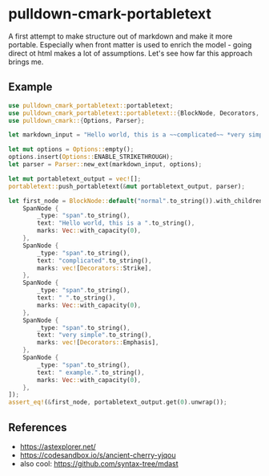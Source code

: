 # pulldown-cmark-portabletext

A first attempt to make structure out of markdown and make it more portable. Especially when front matter is used to enrich the model - going direct ot html makes a lot of assumptions. Let's see how far this approach brings me.

## Example

```rust
use pulldown_cmark_portabletext::portabletext;
use pulldown_cmark_portabletext::portabletext::{BlockNode, Decorators, ListItemType, SpanNode};
use pulldown_cmark::{Options, Parser};

let markdown_input = "Hello world, this is a ~~complicated~~ *very simple* example.";

let mut options = Options::empty();
options.insert(Options::ENABLE_STRIKETHROUGH);
let parser = Parser::new_ext(markdown_input, options);

let mut portabletext_output = vec![];
portabletext::push_portabletext(&mut portabletext_output, parser);

let first_node = BlockNode::default("normal".to_string()).with_children(vec![
    SpanNode {
        _type: "span".to_string(),
        text: "Hello world, this is a ".to_string(),
        marks: Vec::with_capacity(0),
    },
    SpanNode {
        _type: "span".to_string(),
        text: "complicated".to_string(),
        marks: vec![Decorators::Strike],
    },
    SpanNode {
        _type: "span".to_string(),
        text: " ".to_string(),
        marks: Vec::with_capacity(0),
    },
    SpanNode {
        _type: "span".to_string(),
        text: "very simple".to_string(),
        marks: vec![Decorators::Emphasis],
    },
    SpanNode {
        _type: "span".to_string(),
        text: " example.".to_string(),
        marks: Vec::with_capacity(0),
    },
]);
assert_eq!(&first_node, portabletext_output.get(0).unwrap());
```

## References
* https://astexplorer.net/
* https://codesandbox.io/s/ancient-cherry-yjqou
* also cool: https://github.com/syntax-tree/mdast